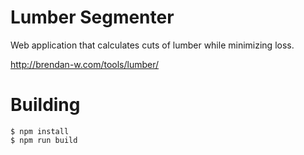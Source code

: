Lumber Segmenter
================

Web application that calculates cuts of lumber while minimizing loss.

http://brendan-w.com/tools/lumber/


Building
========

```shell
$ npm install
$ npm run build
```
